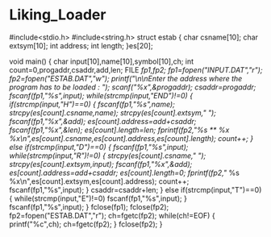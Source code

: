 # Liking_Loader

#include<stdio.h>
#include<string.h>
struct estab
{
  char csname[10];
  char extsym[10];
  int address;
  int length;
}es[20];

void main()
{
	char input[10],name[10],symbol[10],ch;
	int count=0,progaddr,csaddr,add,len;
	FILE *fp1,*fp2;
	fp1=fopen("INPUT.DAT","r");
	fp2=fopen("ESTAB.DAT","w");
	printf("\n\nEnter the address where the program has to be loaded : ");
	scanf("%x",&progaddr);
	csaddr=progaddr;
	fscanf(fp1,"%s",input);
	while(strcmp(input,"END")!=0)
	{
		if(strcmp(input,"H")==0)
		{
			fscanf(fp1,"%s",name);
			strcpy(es[count].csname,name);
			strcpy(es[count].extsym,"  ");
			fscanf(fp1,"%x",&add);
			es[count].address=add+csaddr;
			fscanf(fp1,"%x",&len);
			es[count].length=len;
			fprintf(fp2,"%s ** %x %x\n",es[count].csname,es[count].address,es[count].length);
			count++;
		}
		else if(strcmp(input,"D")==0)
		{
			fscanf(fp1,"%s",input);
			while(strcmp(input,"R")!=0)
			{
				strcpy(es[count].csname,"  ");
				strcpy(es[count].extsym,input);
				fscanf(fp1,"%x",&add);
				es[count].address=add+csaddr;
				es[count].length=0;
				fprintf(fp2,"** %s %x\n",es[count].extsym,es[count].address);
				count++;
				fscanf(fp1,"%s",input);
			}
			csaddr=csaddr+len;
		}
		else if(strcmp(input,"T")==0)
		{
			while(strcmp(input,"E")!=0)
			fscanf(fp1,"%s",input);
		}
		fscanf(fp1,"%s",input);
	}
  fclose(fp1);
  fclose(fp2);
  fp2=fopen("ESTAB.DAT","r");
  ch=fgetc(fp2);
  while(ch!=EOF)
  {
   printf("%c",ch);
   ch=fgetc(fp2);
  }
  fclose(fp2);
}
